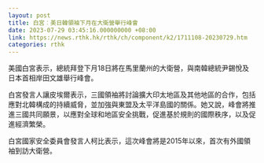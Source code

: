 ```yaml
---
layout: post
title: 白宮︰美日韓領袖下月在大衛營舉行峰會
date: 2023-07-29 03:45:16.000000000 +08:00
link: https://news.rthk.hk/rthk/ch/component/k2/1711108-20230729.htm
categories: rthk
---
```


美國白宮表示，總統拜登下月18日將在馬里蘭州的大衛營，與南韓總統尹錫悅及日本首相岸田文雄舉行峰會。

白宮發言人讓皮埃爾表示，三國領袖將討論擴大印太地區及其他地區的合作，包括應對北韓構成的持續威脅，並加強與東盟及太平洋島國的關係。她又說，峰會將推進三國共同願景，以應對全球和地區安全挑戰，促進基於規則的國際秩序，以及促進經濟繁榮。

白宮國家安全委員會發言人柯比表示，這次峰會將是2015年以來，首次有外國領袖到訪大衛營。
